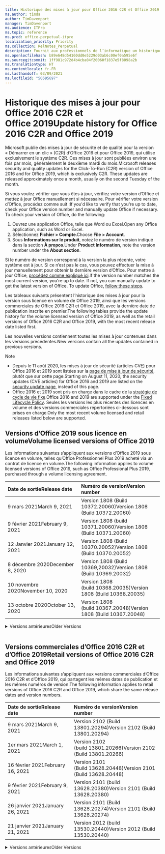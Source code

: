 ```yaml
---
title: Historique des mises à jour pour Office 2016 C2R et Office 2019
ms.author: timda
author: TimDavenport
manager: TimDavenport
ms.audience: ITPro
ms.topic: reference
ms.prod: office-perpetual-itpro
localization_priority: Priority
ms.collection: RelNotes_Perpetual
description: Fournit aux professionnels de l’informatique un historique des mises à jour pour les versions perpétuelles d’Office 2016 et 2019 qui utilisent la technologie « Démarrer en un clic » (C2R)
ms.openlocfilehash: b89e648d54160dd0e5229d03ab6c00ef0a595e6f
ms.sourcegitcommit: 1ff981c972d4b4cba04f20060f1837e5f8098a2b
ms.translationtype: HT
ms.contentlocale: fr-FR
ms.lasthandoff: 03/09/2021
ms.locfileid: "50595697"
---
```

# <a name="update-history-for-office-2016-c2r-and-office-2019"></a><span data-ttu-id="88fe1-103">Historique des mises à jour pour Office 2016 C2R et Office 2019</span><span class="sxs-lookup"><span data-stu-id="88fe1-103">Update history for Office 2016 C2R and Office 2019</span></span>

<span data-ttu-id="88fe1-p101">Microsoft publie des mises à jour de sécurité et de qualité pour la version « Démarrer en un clic » (C2R) d’Office 2016 et pour Office 2019, qui utilise exclusivement le système C2R. Ces mises à jour sont publiées environ une fois par mois, généralement le deuxième mardi du mois.</span><span class="sxs-lookup"><span data-stu-id="88fe1-p101">Microsoft releases security and quality updates for the Click-To-Run (C2R) version of Office 2016 and for Office 2019, which is exclusively C2R. These updates are released approximately once a month, usually on the second Tuesday of the month.</span></span>

<span data-ttu-id="88fe1-p102">Si vous voulez vérifier que vous êtes à jour, vérifiez votre version d’Office et mettez à jour Office manuellement si nécessaire. Pour vérifier votre version d’Office, procédez comme suit :</span><span class="sxs-lookup"><span data-stu-id="88fe1-p102">If you'd like to verify that you're up to date, check your Office version number and manually update Office if necessary. To check your version of Office, do the following:</span></span>

  1.    <span data-ttu-id="88fe1-108">Ouvrez une application Office, telle que Word ou Excel.</span><span class="sxs-lookup"><span data-stu-id="88fe1-108">Open any Office application, such as Word or Excel.</span></span>
  2.    <span data-ttu-id="88fe1-109">Sélectionnez **Fichier > Compte**.</span><span class="sxs-lookup"><span data-stu-id="88fe1-109">Choose **File > Account**.</span></span>
  3.    <span data-ttu-id="88fe1-110">Sous **Informations sur le produit**, notez le numéro de version indiqué dans la section **À propos**.</span><span class="sxs-lookup"><span data-stu-id="88fe1-110">Under **Product Information**, note the version number under the **About section**.</span></span>

<span data-ttu-id="88fe1-p103">Si le numéro de version correspond à la version la plus récente, votre système est à jour. Si ce n’est pas le cas, vous pouvez effectuer la mise à jour manuellement pour obtenir la dernière version d’Office. Pour mettre à jour Office, [procédez comme expliqué ici](https://support.office.com/article/2ab296f3-7f03-43a2-8e50-46de917611c5).</span><span class="sxs-lookup"><span data-stu-id="88fe1-p103">If the version number matches the most current version, you're up to date. If not, you can manually update to get the latest version of Office. To update Office, [follow these steps](https://support.office.com/article/2ab296f3-7f03-43a2-8e50-46de917611c5).</span></span>


<span data-ttu-id="88fe1-114">Les tableaux suivants présentent l’historique des mises à jour pour la version sous licence en volume de Office 2019, ainsi que les versions commerciales de Office 2016 C2R et Office 2019, avec la dernière date de publication inscrite en premier.</span><span class="sxs-lookup"><span data-stu-id="88fe1-114">The following tables provide the update history for the volume licensed version of Office 2019, as well as the retail versions of Office 2016 C2R and Office 2019, with the most recent release date listed first.</span></span>

<span data-ttu-id="88fe1-115">Les nouvelles versions contiennent toutes les mises à jour contenues dans les versions précédentes.</span><span class="sxs-lookup"><span data-stu-id="88fe1-115">New versions contain all the updates contained in previous versions.</span></span>


 > [!NOTE]
> - <span data-ttu-id="88fe1-116">Depuis le 11 août 2020, les mises à jour de sécurité (articles CVE) pour Office 2016 et 2019 sont listées sur la [page de mise à jour de sécurité](https://docs.microsoft.com/officeupdates/microsoft365-apps-security-updates), plutôt que sur cette page.</span><span class="sxs-lookup"><span data-stu-id="88fe1-116">Starting on August 11, 2020, the security updates (CVE articles) for Office 2016 and 2019 are listed on the [security update page](https://docs.microsoft.com/officeupdates/microsoft365-apps-security-updates), instead of this page.</span></span> 
> - <span data-ttu-id="88fe1-117">Office 2016 et 2019 sont pris en charge dans le cadre de la [stratégie de cycle de vie fixe](https://docs.microsoft.com/lifecycle/policies/fixed).</span><span class="sxs-lookup"><span data-stu-id="88fe1-117">Office 2016 and 2019 are supported under the [Fixed Lifecycle Policy](https://docs.microsoft.com/lifecycle/policies/fixed).</span></span> <span data-ttu-id="88fe1-118">Seules les versions les plus récentes des licences en volume et des versions commerciales répertoriées ci-dessous sont prises en charge.</span><span class="sxs-lookup"><span data-stu-id="88fe1-118">Only the most recent volume licensed and retail releases listed below are supported.</span></span>


## <a name="volume-licensed-versions-of-office-2019"></a><span data-ttu-id="88fe1-119">Versions d’Office 2019 sous licence en volume</span><span class="sxs-lookup"><span data-stu-id="88fe1-119">Volume licensed versions of Office 2019</span></span>
<span data-ttu-id="88fe1-120">Les informations suivantes s’appliquent aux versions d’Office 2019 sous licence en volume, telles qu’Office Professionnel Plus 2019 acheté via un contrat de licence en volume.</span><span class="sxs-lookup"><span data-stu-id="88fe1-120">The following information applies to volume licensed versions of Office 2019, such as Office Professional Plus 2019, purchased through a volume licensing agreement.</span></span>

[//]: # (NE PAS SUPPRIMER LE DÉBUT DU TABLEAU VL)


|<span data-ttu-id="88fe1-122">**Date de sortie**</span><span class="sxs-lookup"><span data-stu-id="88fe1-122">**Release date**</span></span>|<span data-ttu-id="88fe1-123">**Numéro de version**</span><span class="sxs-lookup"><span data-stu-id="88fe1-123">**Version number**</span></span>|
|:-----|:-----|
|<span data-ttu-id="88fe1-124">9 mars 2021</span><span class="sxs-lookup"><span data-stu-id="88fe1-124">March 9, 2021</span></span>|<span data-ttu-id="88fe1-125">Version 1808 (Build 10372.20060)</span><span class="sxs-lookup"><span data-stu-id="88fe1-125">Version 1808 (Build 10372.20060)</span></span>|
|<span data-ttu-id="88fe1-126">9 février 2021</span><span class="sxs-lookup"><span data-stu-id="88fe1-126">February 9, 2021</span></span>|<span data-ttu-id="88fe1-127">Version 1808 (build 10371.20060)</span><span class="sxs-lookup"><span data-stu-id="88fe1-127">Version 1808 (Build 10371.20060)</span></span>|
|<span data-ttu-id="88fe1-128">12 Janvier 2021</span><span class="sxs-lookup"><span data-stu-id="88fe1-128">January 12, 2021</span></span>|<span data-ttu-id="88fe1-129">Version 1808 (Build 10370.20052)</span><span class="sxs-lookup"><span data-stu-id="88fe1-129">Version 1808 (Build 10370.20052)</span></span>|
|<span data-ttu-id="88fe1-130">8 décembre 2020</span><span class="sxs-lookup"><span data-stu-id="88fe1-130">December 8, 2020</span></span>|<span data-ttu-id="88fe1-131">Version 1808 (Build 10369,20032)</span><span class="sxs-lookup"><span data-stu-id="88fe1-131">Version 1808 (Build 10369.20032)</span></span>|
|<span data-ttu-id="88fe1-132">10 novembre 2020</span><span class="sxs-lookup"><span data-stu-id="88fe1-132">November 10, 2020</span></span>|<span data-ttu-id="88fe1-133">Version 1808 (build 10368.20035)</span><span class="sxs-lookup"><span data-stu-id="88fe1-133">Version 1808 (Build 10368.20035)</span></span>|
|<span data-ttu-id="88fe1-134">13 octobre 2020</span><span class="sxs-lookup"><span data-stu-id="88fe1-134">October 13, 2020</span></span>|<span data-ttu-id="88fe1-135">Version 1808 (build 10367.20048)</span><span class="sxs-lookup"><span data-stu-id="88fe1-135">Version 1808 (Build 10367.20048)</span></span>|


[//]: # (NE PAS SUPPRIMER LA FIN DU TABLEAU VL)

<details>
<summary><span data-ttu-id="88fe1-137">Versions antérieures</span><span class="sxs-lookup"><span data-stu-id="88fe1-137">Older Versions</span></span></summary>
 

[//]: # (NE PAS SUPPRIMER LE DÉBUT DE L’ANCIEN TABLEAU VL)


|<span data-ttu-id="88fe1-139">**Date de sortie**</span><span class="sxs-lookup"><span data-stu-id="88fe1-139">**Release date**</span></span>|<span data-ttu-id="88fe1-140">**Numéro de version**</span><span class="sxs-lookup"><span data-stu-id="88fe1-140">**Version number**</span></span>|
|:-----|:-----|
|<span data-ttu-id="88fe1-141">8 septembre 2020</span><span class="sxs-lookup"><span data-stu-id="88fe1-141">September 8, 2020</span></span>|<span data-ttu-id="88fe1-142">Version 1808 (Build 10366.20016)</span><span class="sxs-lookup"><span data-stu-id="88fe1-142">Version 1808 (Build 10366.20016)</span></span>|
|<span data-ttu-id="88fe1-143">11 août 2020</span><span class="sxs-lookup"><span data-stu-id="88fe1-143">August 11, 2020</span></span>|<span data-ttu-id="88fe1-144">Version 1808 (Build 10364.20059)</span><span class="sxs-lookup"><span data-stu-id="88fe1-144">Version 1808 (Build 10364.20059)</span></span>|
|<span data-ttu-id="88fe1-145">14 juillet 2020</span><span class="sxs-lookup"><span data-stu-id="88fe1-145">July 14, 2020</span></span>   |<span data-ttu-id="88fe1-146">Version 1808 (Build 10363.20015)</span><span class="sxs-lookup"><span data-stu-id="88fe1-146">Version 1808 (Build 10363.20015)</span></span>  |
|<span data-ttu-id="88fe1-147">09 juin 2020</span><span class="sxs-lookup"><span data-stu-id="88fe1-147">June 9, 2020</span></span>   |<span data-ttu-id="88fe1-148">Version 1808 (Build 10361.20002)</span><span class="sxs-lookup"><span data-stu-id="88fe1-148">Version 1808 (Build 10361.20002)</span></span>  |
|<span data-ttu-id="88fe1-149">12 mai 2020</span><span class="sxs-lookup"><span data-stu-id="88fe1-149">May 12, 2020</span></span>   |<span data-ttu-id="88fe1-150">Version 1808 (build 10359.20023)</span><span class="sxs-lookup"><span data-stu-id="88fe1-150">Version 1808 (Build 10359.20023)</span></span>  |
|<span data-ttu-id="88fe1-151">14 avril 2020</span><span class="sxs-lookup"><span data-stu-id="88fe1-151">April 14, 2020</span></span>   |<span data-ttu-id="88fe1-152">Version 1808 (build 10358.20061)</span><span class="sxs-lookup"><span data-stu-id="88fe1-152">Version 1808 (Build 10358.20061)</span></span>  |
|<span data-ttu-id="88fe1-153">10 mars 2020</span><span class="sxs-lookup"><span data-stu-id="88fe1-153">March 10, 2020</span></span>   |<span data-ttu-id="88fe1-154">Version 1808 (Build 10357.20081)</span><span class="sxs-lookup"><span data-stu-id="88fe1-154">Version 1808 (Build 10357.20081)</span></span>  |
|<span data-ttu-id="88fe1-155">11 février 2020</span><span class="sxs-lookup"><span data-stu-id="88fe1-155">February 11, 2020</span></span>   |<span data-ttu-id="88fe1-156">Version 1808 (build 10356.20006)</span><span class="sxs-lookup"><span data-stu-id="88fe1-156">Version 1808 (Build 10356.20006)</span></span>  |


[//]: # (NE PAS SUPPRIMER LA FIN DE L’ANCIEN TABLEAU VL)

</details>


<br/>

## <a name="retail-versions-of-office-2016-c2r-and-office-2019"></a><span data-ttu-id="88fe1-158">Versions commerciales d’Office 2016 C2R et d’Office 2019</span><span class="sxs-lookup"><span data-stu-id="88fe1-158">Retail versions of Office 2016 C2R and Office 2019</span></span>
<span data-ttu-id="88fe1-159">Les informations suivantes s’appliquent aux versions commerciales d’Office 2016 C2R et d’Office 2019, qui partagent les mêmes dates de publication et les mêmes numéros de version.</span><span class="sxs-lookup"><span data-stu-id="88fe1-159">The following information applies to retail versions of Office 2016 C2R and Office 2019, which share the same release dates and version numbers.</span></span>

[//]: # (NE PAS SUPPRIMER LE DÉBUT DU TABLEAU DE VENTE AU DÉTAIL)


|<span data-ttu-id="88fe1-161">**Date de sortie**</span><span class="sxs-lookup"><span data-stu-id="88fe1-161">**Release date**</span></span>|<span data-ttu-id="88fe1-162">**Numéro de version**</span><span class="sxs-lookup"><span data-stu-id="88fe1-162">**Version number**</span></span>|
|:-----|:-----|
|<span data-ttu-id="88fe1-163">9 mars 2021</span><span class="sxs-lookup"><span data-stu-id="88fe1-163">March 9, 2021</span></span>|<span data-ttu-id="88fe1-164">Version 2102 (Build 13801.20294)</span><span class="sxs-lookup"><span data-stu-id="88fe1-164">Version 2102 (Build 13801.20294)</span></span>|
|<span data-ttu-id="88fe1-165">1er mars 2021</span><span class="sxs-lookup"><span data-stu-id="88fe1-165">March 1, 2021</span></span>|<span data-ttu-id="88fe1-166">Version 2102 (build 13801.20266)</span><span class="sxs-lookup"><span data-stu-id="88fe1-166">Version 2102 (Build 13801.20266)</span></span>|
|<span data-ttu-id="88fe1-167">16 février 2021</span><span class="sxs-lookup"><span data-stu-id="88fe1-167">February 16, 2021</span></span>|<span data-ttu-id="88fe1-168">Version 2101 (Build 13628.20448)</span><span class="sxs-lookup"><span data-stu-id="88fe1-168">Version 2101 (Build 13628.20448)</span></span>|
|<span data-ttu-id="88fe1-169">9 février 2021</span><span class="sxs-lookup"><span data-stu-id="88fe1-169">February 9, 2021</span></span>|<span data-ttu-id="88fe1-170">Version 2101 (build 13628.20380)</span><span class="sxs-lookup"><span data-stu-id="88fe1-170">Version 2101 (Build 13628.20380)</span></span>|
|<span data-ttu-id="88fe1-171">26 janvier 2021</span><span class="sxs-lookup"><span data-stu-id="88fe1-171">January 26, 2021</span></span>|<span data-ttu-id="88fe1-172">Version 2101 (Build 13628.20274)</span><span class="sxs-lookup"><span data-stu-id="88fe1-172">Version 2101 (Build 13628.20274)</span></span>|
|<span data-ttu-id="88fe1-173">21 janvier 2021</span><span class="sxs-lookup"><span data-stu-id="88fe1-173">January 21, 2021</span></span>|<span data-ttu-id="88fe1-174">Version 2012 (build 13530.20440)</span><span class="sxs-lookup"><span data-stu-id="88fe1-174">Version 2012 (Build 13530.20440)</span></span>|


[//]: # (NE PAS SUPPRIMER LA FIN DU TABLEAU DE VENTE AU DÉTAIL)

<details>
<summary><span data-ttu-id="88fe1-176">Versions antérieures</span><span class="sxs-lookup"><span data-stu-id="88fe1-176">Older Versions</span></span></summary>
 

[//]: # (NE PAS SUPPRIMER LE DÉBUT DE L’ANCIEN TABLEAU DE VENTE AU DÉTAIL)


|<span data-ttu-id="88fe1-178">**Date de sortie**</span><span class="sxs-lookup"><span data-stu-id="88fe1-178">**Release date**</span></span>|<span data-ttu-id="88fe1-179">**Numéro de version**</span><span class="sxs-lookup"><span data-stu-id="88fe1-179">**Version number**</span></span>|
|:-----|:-----|
|<span data-ttu-id="88fe1-180">12 Janvier 2021</span><span class="sxs-lookup"><span data-stu-id="88fe1-180">January 12, 2021</span></span>|<span data-ttu-id="88fe1-181">Version 2012 (Build 13530.20376)</span><span class="sxs-lookup"><span data-stu-id="88fe1-181">Version 2012 (Build 13530.20376)</span></span>|
|<span data-ttu-id="88fe1-182">5 janvier 2021</span><span class="sxs-lookup"><span data-stu-id="88fe1-182">January 5, 2021</span></span>|<span data-ttu-id="88fe1-183">Version 2012 (build 13530.20316)</span><span class="sxs-lookup"><span data-stu-id="88fe1-183">Version 2012 (Build 13530.20316)</span></span>|
|<span data-ttu-id="88fe1-184">21 décembre 2020</span><span class="sxs-lookup"><span data-stu-id="88fe1-184">December 21, 2020</span></span>|<span data-ttu-id="88fe1-185">Version 2011 (build 13426.20404)</span><span class="sxs-lookup"><span data-stu-id="88fe1-185">Version 2011 (Build 13426.20404)</span></span>|
|<span data-ttu-id="88fe1-186">8 décembre 2020</span><span class="sxs-lookup"><span data-stu-id="88fe1-186">December 8, 2020</span></span>|<span data-ttu-id="88fe1-187">Version 2011 (Build 13426,20332)</span><span class="sxs-lookup"><span data-stu-id="88fe1-187">Version 2011 (Build 13426.20332)</span></span>|
|<span data-ttu-id="88fe1-188">2 décembre 2020</span><span class="sxs-lookup"><span data-stu-id="88fe1-188">December 2, 2020</span></span>|<span data-ttu-id="88fe1-189">Version 2011 (build 13426.20308)</span><span class="sxs-lookup"><span data-stu-id="88fe1-189">Version 2011 (Build 13426.20308)</span></span>|
|<span data-ttu-id="88fe1-190">30 novembre 2020</span><span class="sxs-lookup"><span data-stu-id="88fe1-190">November 30, 2020</span></span>|<span data-ttu-id="88fe1-191">Version 2011 (build 13426.20294)</span><span class="sxs-lookup"><span data-stu-id="88fe1-191">Version 2011 (Build 13426.20294)</span></span>|
|<span data-ttu-id="88fe1-192">23 novembre 2020</span><span class="sxs-lookup"><span data-stu-id="88fe1-192">November 23, 2020</span></span>|<span data-ttu-id="88fe1-193">Version 2011 (build 13426.20274)</span><span class="sxs-lookup"><span data-stu-id="88fe1-193">Version 2011 (Build 13426.20274)</span></span>|
|<span data-ttu-id="88fe1-194">17 novembre 2020</span><span class="sxs-lookup"><span data-stu-id="88fe1-194">November 17, 2020</span></span>|<span data-ttu-id="88fe1-195">Version 2010 (build 13328.20408)</span><span class="sxs-lookup"><span data-stu-id="88fe1-195">Version 2010 (Build 13328.20408)</span></span>|
|<span data-ttu-id="88fe1-196">10 novembre 2020</span><span class="sxs-lookup"><span data-stu-id="88fe1-196">November 10, 2020</span></span>|<span data-ttu-id="88fe1-197">Version 2010 (build 13328.20356)</span><span class="sxs-lookup"><span data-stu-id="88fe1-197">Version 2010 (Build 13328.20356)</span></span>|
|<span data-ttu-id="88fe1-198">27 octobre 2020</span><span class="sxs-lookup"><span data-stu-id="88fe1-198">October 27, 2020</span></span>|<span data-ttu-id="88fe1-199">Version 2010 (build 13328.20292)</span><span class="sxs-lookup"><span data-stu-id="88fe1-199">Version 2010 (Build 13328.20292)</span></span>|
|<span data-ttu-id="88fe1-200">21 octobre 2020</span><span class="sxs-lookup"><span data-stu-id="88fe1-200">October 21, 2020</span></span>|<span data-ttu-id="88fe1-201">Version 2009 (Build 13231.20418)</span><span class="sxs-lookup"><span data-stu-id="88fe1-201">Version 2009 (Build 13231.20418)</span></span>|
|<span data-ttu-id="88fe1-202">13 octobre 2020</span><span class="sxs-lookup"><span data-stu-id="88fe1-202">October 13, 2020</span></span>|<span data-ttu-id="88fe1-203">Version 2009 (build 13231.20390)</span><span class="sxs-lookup"><span data-stu-id="88fe1-203">Version 2009 (Build 13231.20390)</span></span>|
|<span data-ttu-id="88fe1-204">8 octobre 2020</span><span class="sxs-lookup"><span data-stu-id="88fe1-204">October 8, 2020</span></span>|<span data-ttu-id="88fe1-205">Version 2009 (Build 13231.20368)</span><span class="sxs-lookup"><span data-stu-id="88fe1-205">Version 2009 (Build 13231.20368)</span></span>|
|<span data-ttu-id="88fe1-206">28 septembre 2020</span><span class="sxs-lookup"><span data-stu-id="88fe1-206">September 28, 2020</span></span>|<span data-ttu-id="88fe1-207">Version 2009 (Build 13231.20262)</span><span class="sxs-lookup"><span data-stu-id="88fe1-207">Version 2009 (Build 13231.20262)</span></span>|
|<span data-ttu-id="88fe1-208">22 septembre 2020</span><span class="sxs-lookup"><span data-stu-id="88fe1-208">September 22, 2020</span></span>|<span data-ttu-id="88fe1-209">Version 2008 (Build 13127.20508)</span><span class="sxs-lookup"><span data-stu-id="88fe1-209">Version 2008 (Build 13127.20508)</span></span>|
|<span data-ttu-id="88fe1-210">9 septembre 2020</span><span class="sxs-lookup"><span data-stu-id="88fe1-210">September 9, 2020</span></span>|<span data-ttu-id="88fe1-211">Version 2008 (build 13127.20408)</span><span class="sxs-lookup"><span data-stu-id="88fe1-211">Version 2008 (Build 13127.20408)</span></span>|
|<span data-ttu-id="88fe1-212">31 août 2020</span><span class="sxs-lookup"><span data-stu-id="88fe1-212">August 31, 2020</span></span>|<span data-ttu-id="88fe1-213">Version 2008 (build 13127.20296)</span><span class="sxs-lookup"><span data-stu-id="88fe1-213">Version 2008 (Build 13127.20296)</span></span>|
|<span data-ttu-id="88fe1-214">25 août 2020</span><span class="sxs-lookup"><span data-stu-id="88fe1-214">August 25, 2020</span></span>|<span data-ttu-id="88fe1-215">Version 2007 (Build 13029.20460)</span><span class="sxs-lookup"><span data-stu-id="88fe1-215">Version 2007 (Build 13029.20460)</span></span>|
|<span data-ttu-id="88fe1-216">11 août 2020</span><span class="sxs-lookup"><span data-stu-id="88fe1-216">August 11, 2020</span></span>|<span data-ttu-id="88fe1-217">Version 2007 (Build 13029.20344)</span><span class="sxs-lookup"><span data-stu-id="88fe1-217">Version 2007 (Build 13029.20344)</span></span>|
|<span data-ttu-id="88fe1-218">30 juillet 2020</span><span class="sxs-lookup"><span data-stu-id="88fe1-218">July 30, 2020</span></span>|<span data-ttu-id="88fe1-219">Version 2007 (build 13029.20308)</span><span class="sxs-lookup"><span data-stu-id="88fe1-219">Version 2007 (Build 13029.20308)</span></span>  |
|<span data-ttu-id="88fe1-220">28 juillet 2020</span><span class="sxs-lookup"><span data-stu-id="88fe1-220">July 28, 2020</span></span>|<span data-ttu-id="88fe1-221">Version 2006 (Build 13001.20498)</span><span class="sxs-lookup"><span data-stu-id="88fe1-221">Version 2006 (Build 13001.20498)</span></span>  |
|<span data-ttu-id="88fe1-222">14 juillet 2020</span><span class="sxs-lookup"><span data-stu-id="88fe1-222">July 14, 2020</span></span>|<span data-ttu-id="88fe1-223">Version 2006 (Build 13001.20384)</span><span class="sxs-lookup"><span data-stu-id="88fe1-223">Version 2006 (Build 13001.20384)</span></span>  |
|<span data-ttu-id="88fe1-224">30 juin 2020</span><span class="sxs-lookup"><span data-stu-id="88fe1-224">June 30, 2020</span></span>|<span data-ttu-id="88fe1-225">Version 2006 (Build 13001.20266)</span><span class="sxs-lookup"><span data-stu-id="88fe1-225">Version 2006 (Build 13001.20266)</span></span>  |
|<span data-ttu-id="88fe1-226">24 juin 2020</span><span class="sxs-lookup"><span data-stu-id="88fe1-226">June 24, 2020</span></span>|<span data-ttu-id="88fe1-227">Version 2005 (Build 12827.20470)</span><span class="sxs-lookup"><span data-stu-id="88fe1-227">Version 2005 (Build 12827.20470)</span></span>  |
|<span data-ttu-id="88fe1-228">09 juin 2020</span><span class="sxs-lookup"><span data-stu-id="88fe1-228">June 9, 2020</span></span>|<span data-ttu-id="88fe1-229">Version 2005 (Build 12827.20336)</span><span class="sxs-lookup"><span data-stu-id="88fe1-229">Version 2005 (Build 12827.20336)</span></span>  |
|<span data-ttu-id="88fe1-230">02 juin 2020</span><span class="sxs-lookup"><span data-stu-id="88fe1-230">June 2, 2020</span></span>|<span data-ttu-id="88fe1-231">Version 2005 (Build 12827.20268)</span><span class="sxs-lookup"><span data-stu-id="88fe1-231">Version 2005 (Build 12827.20268)</span></span>  |
|<span data-ttu-id="88fe1-232">21 Mai 2020</span><span class="sxs-lookup"><span data-stu-id="88fe1-232">May 21, 2020</span></span>|<span data-ttu-id="88fe1-233">Version 2004 (Build 12730.20352)</span><span class="sxs-lookup"><span data-stu-id="88fe1-233">Version 2004 (Build 12730.20352)</span></span>  |
|<span data-ttu-id="88fe1-234">12 mai 2020</span><span class="sxs-lookup"><span data-stu-id="88fe1-234">May 12, 2020</span></span>|<span data-ttu-id="88fe1-235">Version 2004 (build 12730.20270)</span><span class="sxs-lookup"><span data-stu-id="88fe1-235">Version 2004 (Build 12730.20270)</span></span>  |
|<span data-ttu-id="88fe1-236">4 mai 2020</span><span class="sxs-lookup"><span data-stu-id="88fe1-236">May 4, 2020</span></span>|<span data-ttu-id="88fe1-237">Version 2004 (Build 12730.20250)</span><span class="sxs-lookup"><span data-stu-id="88fe1-237">Version 2004 (Build 12730.20250)</span></span>  |
|<span data-ttu-id="88fe1-238">29 avril 2020</span><span class="sxs-lookup"><span data-stu-id="88fe1-238">April 29, 2020</span></span>|<span data-ttu-id="88fe1-239">Version 2004 (Build 12730.20236)</span><span class="sxs-lookup"><span data-stu-id="88fe1-239">Version 2004 (Build 12730.20236)</span></span>  |
|<span data-ttu-id="88fe1-240">15 avril 2020</span><span class="sxs-lookup"><span data-stu-id="88fe1-240">April 15, 2020</span></span>|<span data-ttu-id="88fe1-241">Version 2003 (build 12624.20466)</span><span class="sxs-lookup"><span data-stu-id="88fe1-241">Version 2003 (Build 12624.20466)</span></span>  |
|<span data-ttu-id="88fe1-242">14 avril 2020</span><span class="sxs-lookup"><span data-stu-id="88fe1-242">April 14, 2020</span></span>|<span data-ttu-id="88fe1-243">Version 2003 (build 12624.20442)</span><span class="sxs-lookup"><span data-stu-id="88fe1-243">Version 2003 (Build 12624.20442)</span></span>  |
|<span data-ttu-id="88fe1-244">31 mars 2020</span><span class="sxs-lookup"><span data-stu-id="88fe1-244">March 31, 2020</span></span>|<span data-ttu-id="88fe1-245">Version 2003 (build 12624.20382)</span><span class="sxs-lookup"><span data-stu-id="88fe1-245">Version 2003 (Build 12624.20382)</span></span>  |
|<span data-ttu-id="88fe1-246">25 mars 2020</span><span class="sxs-lookup"><span data-stu-id="88fe1-246">March 25, 2020</span></span>|<span data-ttu-id="88fe1-247">Version 2003 (Build 12624.20320)</span><span class="sxs-lookup"><span data-stu-id="88fe1-247">Version 2003 (Build 12624.20320)</span></span>  |
|<span data-ttu-id="88fe1-248">10 mars 2020</span><span class="sxs-lookup"><span data-stu-id="88fe1-248">March 10, 2020</span></span>|<span data-ttu-id="88fe1-249">Version 2002 (Build 12527.20278)</span><span class="sxs-lookup"><span data-stu-id="88fe1-249">Version 2002 (Build 12527.20278)</span></span>  |
|<span data-ttu-id="88fe1-250">1er mars 2020</span><span class="sxs-lookup"><span data-stu-id="88fe1-250">March 1, 2020</span></span>   |<span data-ttu-id="88fe1-251">Version 2002 (Build 12527.20242)</span><span class="sxs-lookup"><span data-stu-id="88fe1-251">Version 2002 (Build 12527.20242)</span></span>  |


[//]: # (NE PAS SUPPRIMER LA FIN DE L’ANCIEN TABLEAU DE VENTE AU DÉTAIL)


</details>






